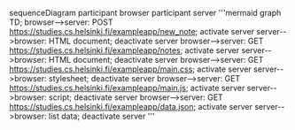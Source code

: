 sequenceDiagram
    participant browser
    participant server
'''mermaid
graph TD;
    browser-->server: POST https://studies.cs.helsinki.fi/exampleapp/new_note;
    activate server
    server-->browser: HTML document;
    deactivate server
    browser-->server: GET https://studies.cs.helsinki.fi/exampleapp/notes;
    activate server
    server-->browser: HTML document;
    deactivate server
    browser-->server: GET https://studies.cs.helsinki.fi/exampleapp/main.css;
    activate server
    server-->browser: stylesheet;
    deactivate server
    browser-->server: GET https://studies.cs.helsinki.fi/exampleapp/main.js;
    activate server
    server-->browser: script;
    deactivate server
    browser-->server: GET https://studies.cs.helsinki.fi/exampleapp/data.json;
    activate server
    server-->browser: list data;
    deactivate server
'''
